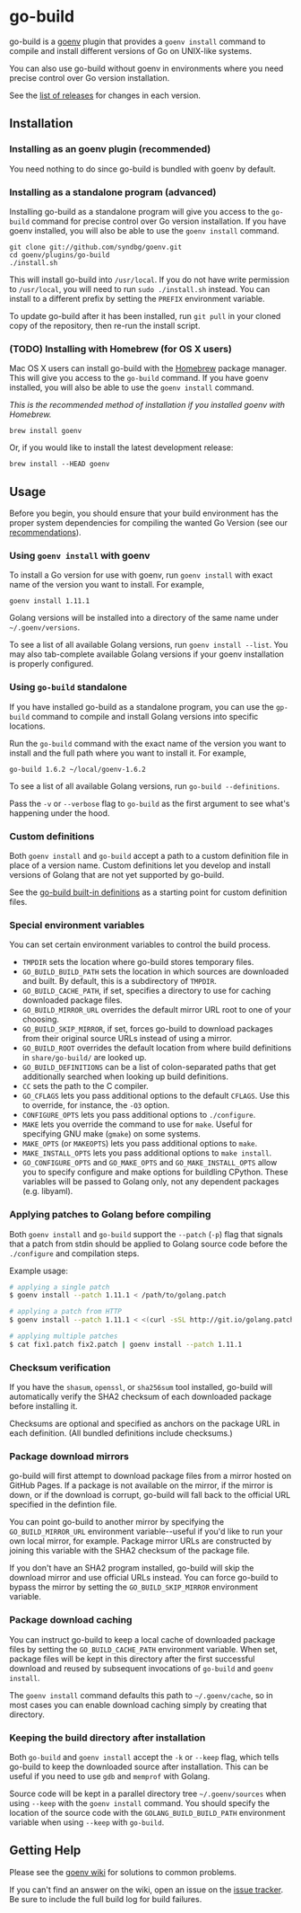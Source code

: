 # go-build

go-build is a [goenv](https://github.com/syndbg/goenv) plugin that
provides a `goenv install` command to compile and install different versions
of Go on UNIX-like systems.

You can also use go-build without goenv in environments where you need
precise control over Go version installation.

See the [list of releases](https://github.com/syndbg/goenv/releases)
for changes in each version.


## Installation

### Installing as an goenv plugin (recommended)

You need nothing to do since go-build is bundled with goenv by
default.

### Installing as a standalone program (advanced)

Installing go-build as a standalone program will give you access to the
`go-build` command for precise control over Go version installation. If you
have goenv installed, you will also be able to use the `goenv install` command.

    git clone git://github.com/syndbg/goenv.git
    cd goenv/plugins/go-build
    ./install.sh

This will install go-build into `/usr/local`. If you do not have write
permission to `/usr/local`, you will need to run `sudo ./install.sh` instead.
You can install to a different prefix by setting the `PREFIX` environment
variable.

To update go-build after it has been installed, run `git pull` in your cloned
copy of the repository, then re-run the install script.

### (TODO) Installing with Homebrew (for OS X users)

Mac OS X users can install go-build with the [Homebrew](http://brew.sh)
package manager. This will give you access to the `go-build` command. If you
have goenv installed, you will also be able to use the `goenv install` command.

*This is the recommended method of installation if you installed goenv with
Homebrew.*

    brew install goenv

Or, if you would like to install the latest development release:

    brew install --HEAD goenv

## Usage

Before you begin, you should ensure that your build environment has the proper
system dependencies for compiling the wanted Go Version (see our [recommendations](https://github.com/syndbg/goenv/wiki#suggested-build-environment)).

### Using `goenv install` with goenv

To install a Go version for use with goenv, run `goenv install` with
exact name of the version you want to install. For example,

    goenv install 1.11.1

Golang versions will be installed into a directory of the same name under
`~/.goenv/versions`.

To see a list of all available Golang versions, run `goenv install --list`. You
may also tab-complete available Golang versions if your goenv installation is
properly configured.

### Using `go-build` standalone

If you have installed go-build as a standalone program, you can use the
`gp-build` command to compile and install Golang versions into specific
locations.

Run the `go-build` command with the exact name of the version you want to
install and the full path where you want to install it. For example,

    go-build 1.6.2 ~/local/goenv-1.6.2

To see a list of all available Golang versions, run `go-build --definitions`.

Pass the `-v` or `--verbose` flag to `go-build` as the first argument to see
what's happening under the hood.

### Custom definitions

Both `goenv install` and `go-build` accept a path to a custom definition file
in place of a version name. Custom definitions let you develop and install
versions of Golang that are not yet supported by go-build.

See the [go-build built-in definitions](https://github.com/syndbg/goenv/tree/master/plugins/go-build/share/go-build) as a starting point for
custom definition files.

[definitions]: https://github.com/syndbg/goenv/tree/master/plugins/go-build/share/go-build

### Special environment variables

You can set certain environment variables to control the build process.

* `TMPDIR` sets the location where go-build stores temporary files.
* `GO_BUILD_BUILD_PATH` sets the location in which sources are downloaded and
  built. By default, this is a subdirectory of `TMPDIR`.
* `GO_BUILD_CACHE_PATH`, if set, specifies a directory to use for caching
  downloaded package files.
* `GO_BUILD_MIRROR_URL` overrides the default mirror URL root to one of your
  choosing.
* `GO_BUILD_SKIP_MIRROR`, if set, forces go-build to download packages from
  their original source URLs instead of using a mirror.
* `GO_BUILD_ROOT` overrides the default location from where build definitions
  in `share/go-build/` are looked up.
* `GO_BUILD_DEFINITIONS` can be a list of colon-separated paths that get
  additionally searched when looking up build definitions.
* `CC` sets the path to the C compiler.
* `GO_CFLAGS` lets you pass additional options to the default `CFLAGS`. Use
  this to override, for instance, the `-O3` option.
* `CONFIGURE_OPTS` lets you pass additional options to `./configure`.
* `MAKE` lets you override the command to use for `make`. Useful for specifying
  GNU make (`gmake`) on some systems.
* `MAKE_OPTS` (or `MAKEOPTS`) lets you pass additional options to `make`.
* `MAKE_INSTALL_OPTS` lets you pass additional options to `make install`.
* `GO_CONFIGURE_OPTS` and `GO_MAKE_OPTS` and `GO_MAKE_INSTALL_OPTS` allow
  you to specify configure and make options for buildling CPython. These variables
  will be passed to Golang only, not any dependent packages (e.g. libyaml).

### Applying patches to Golang before compiling

Both `goenv install` and `go-build` support the `--patch` (`-p`) flag that
signals that a patch from stdin should be applied to Golang source code before
the `./configure` and compilation steps.

Example usage:

```sh
# applying a single patch
$ goenv install --patch 1.11.1 < /path/to/golang.patch

# applying a patch from HTTP
$ goenv install --patch 1.11.1 < <(curl -sSL http://git.io/golang.patch)

# applying multiple patches
$ cat fix1.patch fix2.patch | goenv install --patch 1.11.1
```

### Checksum verification

If you have the `shasum`, `openssl`, or `sha256sum` tool installed, go-build will
automatically verify the SHA2 checksum of each downloaded package before
installing it.

Checksums are optional and specified as anchors on the package URL in each
definition. (All bundled definitions include checksums.)

### Package download mirrors

go-build will first attempt to download package files from a mirror hosted on
GitHub Pages. If a package is not available on the mirror, if the mirror
is down, or if the download is corrupt, go-build will fall back to the
official URL specified in the defintion file.

You can point go-build to another mirror by specifying the
`GO_BUILD_MIRROR_URL` environment variable--useful if you'd like to run your
own local mirror, for example. Package mirror URLs are constructed by joining
this variable with the SHA2 checksum of the package file.

If you don't have an SHA2 program installed, go-build will skip the download
mirror and use official URLs instead. You can force go-build to bypass the
mirror by setting the `GO_BUILD_SKIP_MIRROR` environment variable.

### Package download caching

You can instruct go-build to keep a local cache of downloaded package files
by setting the `GO_BUILD_CACHE_PATH` environment variable. When set, package
files will be kept in this directory after the first successful download and
reused by subsequent invocations of `go-build` and `goenv install`.

The `goenv install` command defaults this path to `~/.goenv/cache`, so in most
cases you can enable download caching simply by creating that directory.

### Keeping the build directory after installation

Both `go-build` and `goenv install` accept the `-k` or `--keep` flag, which
tells go-build to keep the downloaded source after installation. This can be
useful if you need to use `gdb` and `memprof` with Golang.

Source code will be kept in a parallel directory tree `~/.goenv/sources` when
using `--keep` with the `goenv install` command. You should specify the
location of the source code with the `GOLANG_BUILD_BUILD_PATH` environment
variable when using `--keep` with `go-build`.

## Getting Help

Please see the [goenv wiki](https://github.com/syndbg/goenv/wiki) for solutions to common problems.

[wiki]: https://github.com/syndbg/goenv/wiki

If you can't find an answer on the wiki, open an issue on the [issue
tracker](https://github.com/syndbg/goenv/issues). Be sure to include
the full build log for build failures.
